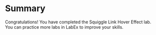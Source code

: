 # Summary

Congratulations! You have completed the Squiggle Link Hover Effect lab. You can practice more labs in LabEx to improve your skills.
